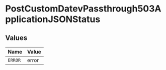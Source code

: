 # PostCustomDatevPassthrough503ApplicationJSONStatus


## Values

| Name    | Value   |
| ------- | ------- |
| `ERROR` | error   |